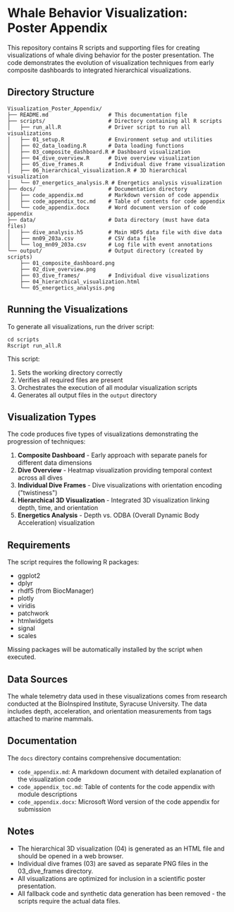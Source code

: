 # Whale Behavior Visualization: Poster Appendix

This repository contains R scripts and supporting files for creating visualizations of whale diving behavior for the poster presentation. The code demonstrates the evolution of visualization techniques from early composite dashboards to integrated hierarchical visualizations.

## Directory Structure

```
Visualization_Poster_Appendix/
├── README.md                   # This documentation file
├── scripts/                    # Directory containing all R scripts
│   ├── run_all.R               # Driver script to run all visualizations
│   ├── 01_setup.R              # Environment setup and utilities
│   ├── 02_data_loading.R       # Data loading functions 
│   ├── 03_composite_dashboard.R # Dashboard visualization
│   ├── 04_dive_overview.R      # Dive overview visualization
│   ├── 05_dive_frames.R        # Individual dive frame visualization
│   ├── 06_hierarchical_visualization.R # 3D hierarchical visualization
│   └── 07_energetics_analysis.R # Energetics analysis visualization
├── docs/                       # Documentation directory
│   ├── code_appendix.md        # Markdown version of code appendix
│   ├── code_appendix_toc.md    # Table of contents for code appendix
│   └── code_appendix.docx      # Word document version of code appendix
├── data/                       # Data directory (must have data files)
│   ├── dive_analysis.h5        # Main HDF5 data file with dive data
│   ├── mn09_203a.csv           # CSV data file
│   └── log_mn09_203a.csv       # Log file with event annotations
└── output/                     # Output directory (created by scripts)
    ├── 01_composite_dashboard.png
    ├── 02_dive_overview.png
    ├── 03_dive_frames/         # Individual dive visualizations
    ├── 04_hierarchical_visualization.html
    └── 05_energetics_analysis.png
```

## Running the Visualizations

To generate all visualizations, run the driver script:

```
cd scripts
Rscript run_all.R
```

This script:
1. Sets the working directory correctly
2. Verifies all required files are present
3. Orchestrates the execution of all modular visualization scripts
4. Generates all output files in the `output` directory

## Visualization Types

The code produces five types of visualizations demonstrating the progression of techniques:

1. **Composite Dashboard** - Early approach with separate panels for different data dimensions
2. **Dive Overview** - Heatmap visualization providing temporal context across all dives
3. **Individual Dive Frames** - Dive visualizations with orientation encoding ("twistiness")
4. **Hierarchical 3D Visualization** - Integrated 3D visualization linking depth, time, and orientation
5. **Energetics Analysis** - Depth vs. ODBA (Overall Dynamic Body Acceleration) visualization

## Requirements

The script requires the following R packages:
- ggplot2
- dplyr
- rhdf5 (from BiocManager)
- plotly
- viridis
- patchwork
- htmlwidgets
- signal
- scales

Missing packages will be automatically installed by the script when executed.

## Data Sources

The whale telemetry data used in these visualizations comes from research conducted at the BioInspired Institute, Syracuse University. The data includes depth, acceleration, and orientation measurements from tags attached to marine mammals.

## Documentation

The `docs` directory contains comprehensive documentation:
- `code_appendix.md`: A markdown document with detailed explanation of the visualization code
- `code_appendix_toc.md`: Table of contents for the code appendix with module descriptions
- `code_appendix.docx`: Microsoft Word version of the code appendix for submission

## Notes

- The hierarchical 3D visualization (04) is generated as an HTML file and should be opened in a web browser.
- Individual dive frames (03) are saved as separate PNG files in the 03_dive_frames directory.
- All visualizations are optimized for inclusion in a scientific poster presentation.
- All fallback code and synthetic data generation has been removed - the scripts require the actual data files. 